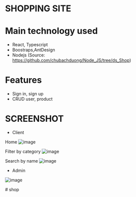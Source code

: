 # SHOPPING SITE

# Main technology used
- React, Typescript
- Boostraps,AntDesign
- Nodejs (Source: https://github.com/chubachduong/Node_JS/tree/ds_Shop)
# Features
- Sign in, sign up
- CRUD user, product
# SCREENSHOT
- Client

Home ![image](https://user-images.githubusercontent.com/77132174/174299021-58b51a01-5edb-48bf-b6cd-112ba66e1297.png)


Filter by category ![image](https://user-images.githubusercontent.com/77132174/174299244-46f85eba-4fbd-4ea0-afb1-9d75a16bdf89.png)


Search by name ![image](https://user-images.githubusercontent.com/77132174/174299369-a2365f17-b8ae-403f-9b59-24e8290081cd.png)
- Admin 

![image](https://user-images.githubusercontent.com/77132174/174298604-65578eeb-5596-44b7-a7c1-6c020f076aff.png)


#   s h o p  
 
